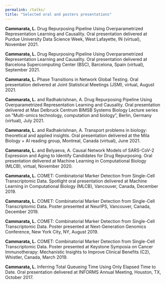 ```yaml
---
permalink: /talks/
title: "Selected oral and posters presentations"
---
```


**Cammarata, L.** Drug Repurposing Pipeline Using Overparametrized Representation Learning and Causality. Oral presentation delivered at Purdue University Data Science Week, West Lafayette, IN (virtual), November 2021.

**Cammarata, L.** Drug Repurposing Pipeline Using Overparametrized Representation Learning and Causality. Oral presentation delivered at Barcelona Supercomputing Center (BSC), Barcelona, Spain (virtual), September 2021.

**Cammarata, L.** Phase Transitions in Network Global Testing. Oral presentation delivered at Joint Statistical Meetings (JSM), virtual, August 2021.

**Cammarata, L.** and Radhakrishnan, A. Drug Repurposing Pipeline Using Overparametrized Representation Learning and Causality. Oral presentation delivered at Max Delbruck Centrum BIMSB Systems Biology Lecture series on “Multi-omics technology, computation and biology”, Berlin, Germany (virtual), July 2021.

**Cammarata, L.** and Radhakrishnan, A. Transport problems in biology: theoretical and applied insights. Oral presentation delivered at the Mila Biology + AI reading group, Montreal, Canada (virtual), June 2021.

**Cammarata, L.** and Belyaeva, A. Causal Network Models of SARS-CoV-2 Expression and Aging to Identify Candidates for Drug Repurposing. Oral presentation delivered at Machine Learning in Computational Biology (MLCB), virtual, November 2020.

**Cammarata, L.** COMET: Combinatorial Marker Detection from Single-Cell Transcriptomic Data. Spotlight oral presentation delivered at Machine Learning in Computational Biology (MLCB), Vancouver, Canada, December 2019.

**Cammarata, L.** COMET: Combinatorial Marker Detection from Single-Cell Transcriptomic Data. Poster presented at NeurIPS, Vancouver, Canada, December 2019.

**Cammarata, L.** COMET: Combinatorial Marker Detection from Single-Cell Transcriptomic Data. Poster presented at Next-Generation Genomics Conference, New York City, NY, August 2019.

**Cammarata, L.** COMET: Combinatorial Marker Detection from Single-Cell Transcriptomic Data. Poster presented at Keystone Symposia on Cancer Immunotherapy: Mechanistic Insights to Improve Clinical Benefits (C2), Whistler, Canada, March 2019.

**Cammarata, L.** Inferring Total Queueing Time Using Only Elapsed Time to Date. Oral presentation delivered at INFORMS Annual Meeting, Houston, TX, October 2017.
